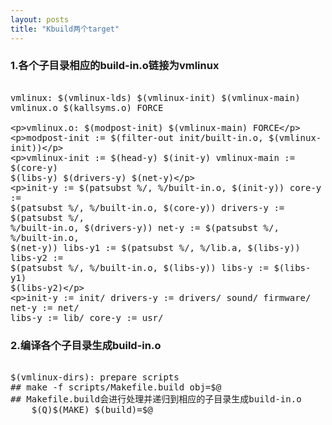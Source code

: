 ```yaml
---
layout: posts
title: "Kbuild两个target"
---
```


### 1.各个子目录相应的build-in.o链接为vmlinux
<xmp style="white-space: pre-wrap; word-wrap: break-word; font-size: 14px;">
vmlinux: $(vmlinux-lds) $(vmlinux-init) $(vmlinux-main) vmlinux.o $(kallsyms.o) FORCE

vmlinux.o: $(modpost-init) $(vmlinux-main) FORCE

modpost-init := $(filter-out init/built-in.o, $(vmlinux-init))

vmlinux-init := $(head-y) $(init-y)
vmlinux-main := $(core-y) $(libs-y) $(drivers-y) $(net-y)

init-y		:= $(patsubst %/, %/built-in.o, $(init-y))
core-y		:= $(patsubst %/, %/built-in.o, $(core-y))
drivers-y	:= $(patsubst %/, %/built-in.o, $(drivers-y))
net-y		:= $(patsubst %/, %/built-in.o, $(net-y))
libs-y1		:= $(patsubst %/, %/lib.a, $(libs-y))
libs-y2		:= $(patsubst %/, %/built-in.o, $(libs-y))
libs-y		:= $(libs-y1) $(libs-y2)

init-y		:= init/
drivers-y	:= drivers/ sound/ firmware/
net-y		:= net/
libs-y		:= lib/
core-y		:= usr/
</xmp>

### 2.编译各个子目录生成build-in.o
<xmp style="white-space: pre-wrap; word-wrap: break-word; font-size: 14px;">
$(vmlinux-dirs): prepare scripts
## make -f scripts/Makefile.build obj=$@
## Makefile.build会进行处理并递归到相应的子目录生成build-in.o
	$(Q)$(MAKE) $(build)=$@
</xmp>